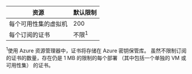 | 资源 | 默认限制 |
| --- | --- |
| 每个可用性集的虚拟机 | 200 |
| 每个订阅的证书 |不限<sup>1</sup> |

<sup>1</sup>使用 Azure 资源管理器中，证书将存储在 Azure 密钥保管库。 虽然不限制订阅的证书的数量，存在仍是 1 MB 的限制的每个部署 （其中包括一个单独的 VM 或可用性集） 的证书。

